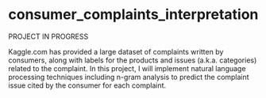# consumer_complaints_interpretation

PROJECT IN PROGRESS

Kaggle.com has provided a large dataset of complaints written by consumers, along with labels for the products and issues (a.k.a. categories) related to the complaint. In this project, I will implement natural language processing techniques including n-gram analysis to predict the complaint issue cited by the consumer for each complaint.
